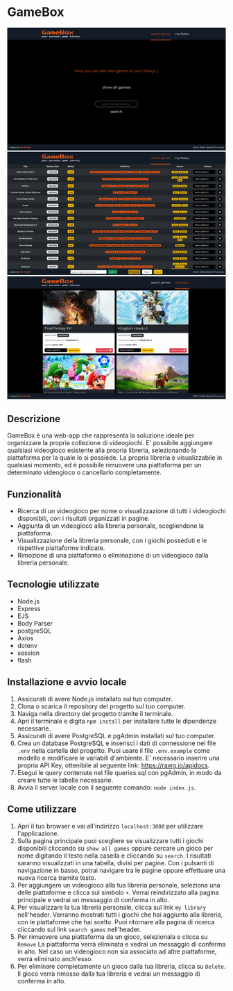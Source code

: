 # GameBox

<img src="public/screenshots/search-preview.png" width="600">
<img src="public/screenshots/results-preview.png" width="600">
<img src="public/screenshots/library-preview.png" width="600">

## Descrizione
GameBox è una web-app che rappresenta la soluzione ideale per organizzare la propria collezione di videogiochi. E' possibile aggiungere qualsiasi videogioco esistente alla propria libreria, selezionando la piattaforma per la quale lo si possiede. La propria libreria è visualizzabile in qualsiasi momento, ed è possibile rimuovere una piattaforma per un determinato videogioco o cancellarlo completamente.

## Funzionalità
- Ricerca di un videogioco per nome o visualizzazione di tutti i videogiochi disponibili, con i risultati organizzati in pagine.
- Aggiunta di un videogioco alla libreria personale, scegliendone la piattaforma.
- Visualizzazione della libreria personale, con i giochi posseduti e le rispettive piattaforme indicate.
- Rimozione di una piattaforma o eliminazione di un videogioco dalla libreria personale.

## Tecnologie utilizzate
- Node.js
- Express
- EJS
- Body Parser
- postgreSQL
- Axios
- dotenv
- session
- flash

## Installazione e avvio locale
1. Assicurati di avere Node.js installato sul tuo computer.
2. Clona o scarica il repository del progetto sul tuo computer.
3. Naviga nella directory del progetto tramite il terminale.
4. Apri il terminale e digita `npm install` per installare tutte le dipendenze necessarie.
5. Assicurati di avere PostgreSQL e pgAdmin installati sul tuo computer.
6. Crea un database PostgreSQL e inserisci i dati di connessione nel file `.env` nella cartella del progetto. Puoi usare il file `.env.example` come modello e modificare le variabili d'ambiente. E' necessario inserire una propria API Key, ottenibile al seguente link: https://rawg.io/apidocs.
7. Esegui le query contenute nel file queries.sql con pgAdmin, in modo da creare tutte le tabelle necessarie.
8. Avvia il server locale con il seguente comando: `node index.js`.

## Come utilizzare
1. Apri il tuo browser e vai all'indirizzo `localhost:3000` per utilizzare l'applicazione.
2. Sulla pagina principale puoi scegliere se visualizzare tutti i giochi disponibili cliccando su `show all games` oppure cercare un gioco per nome digitando il testo nella casella e cliccando su `search`. I risultati saranno visualizzati in una tabella, divisi per pagine. Con i pulsanti di navigazione in basso, potrai navigare tra le pagine oppure effettuare una nuova ricerca tramite testo.
3. Per aggiungere un videogioco alla tua libreria personale, seleziona una delle piattaforme e clicca sul simbolo `+`. Verrai reindirizzato alla pagina principale e vedrai un messaggio di conferma in alto.
4. Per visualizzare la tua libreria personale, clicca sul link `my library` nell'header. Verranno mostrati tutti i giochi che hai aggiunto alla libreria, con le piattaforme che hai scelto. Puoi ritornare alla pagina di ricerca cliccando sul link `search games` nell'header.
5. Per rimuovere una piattaforma da un gioco, selezionala e clicca su `Remove` La piattaforma verrà eliminata e vedrai un messaggio di conferma in alto. Nel caso un videogioco non sia associato ad altre piattaforme, verrà eliminato anch'esso.
6. Per eliminare completamente un gioco dalla tua libreria, clicca su `Delete`. Il gioco verrà rimosso dalla tua libreria e vedrai un messaggio di conferma in alto.